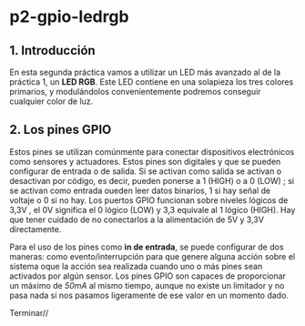 # p2-gpio-ledrgb

## 1. Introducción
En esta segunda práctica vamos a utilizar un LED más avanzado al de la práctica 1, un **LED RGB**. Este LED contiene en una solapieza los tres colores primarios, y modulándolos convenientemente podremos conseguir cualquier color de luz.
## 2. Los pines GPIO
Estos pines se utilizan comúnmente para conectar dispositivos electrónicos como sensores y actuadores.
Estos pines son digitales y que se pueden configurar de entrada o de salida. Si se activan como salida se activan o desactivan por código, es decir, pueden ponerse a 1 (HIGH) o a 0 (LOW) ; si se activan como entrada oueden leer datos binarios, 1 si hay señal de voltaje o 0 si no hay.
Los puertos GPIO funcionan sobre niveles lógicos de 3,3V , el 0V significa el 0 lógico (LOW) y 3,3 equivale al 1 lógico (HIGH). Hay que tener cuidado de no conectarlos a la alimentación de 5V y 3,3V directamente.

Para el uso de los pines como **ìn de entrada**, se puede configurar de dos maneras: como evento/interrupción para que genere alguna acción sobre el sistema oque la acción sea realizada cuando uno o más pines sean activados por algún sensor.
Los pines GPIO son capaces de proporcionar un máximo de *50mA* al mismo tiempo, aunque no existe un limitador y no pasa nada si nos pasamos ligeramente de ese valor en un momento dado. 

Terminar//



